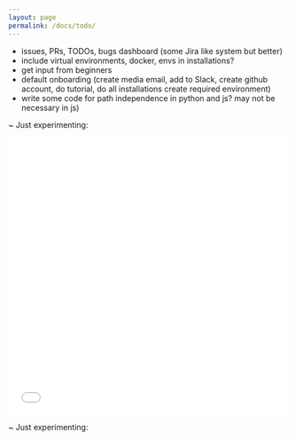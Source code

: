 ```yaml
---
layout: page
permalink: /docs/todo/
---
```


- issues, PRs, TODOs, bugs dashboard (some Jira like system but better) 
- include virtual environments, docker, envs in installations?
- get input from beginners
- default onboarding (create media email, add to Slack, create github account, do tutorial, do all installations  create required environment)
- write some code for path independence in python and js? may not be necessary in js)



~ Just experimenting:
<iframe title="Apple Chart" aria-label="Interactive line chart" id="datawrapper-chart-uSCVr" src="//datawrapper.dwcdn.net/uSCVr/1/" scrolling="no" frameborder="0" style="width: 500; min-width: 100% !important; border: none;" height="500"></iframe><script type="text/javascript">!function(){"use strict";window.addEventListener("message",function(a){if(void 0!==a.data["datawrapper-height"])for(var e in a.data["datawrapper-height"]){var t=document.getElementById("datawrapper-chart-"+e)||document.querySelector("iframe[src*='"+e+"']");t&&(t.style.height=a.data["datawrapper-height"][e]+"px")}})}();
</script>




~ Just experimenting:
<html>
  <head>
    <script> function mushrooms() {
        return 5;
    }
    </script>
    <!--Load the AJAX API-->
    <script type="text/javascript" src="https://www.gstatic.com/charts/loader.js"></script>
    <script type="text/javascript">
      // Load the Visualization API and the corechart package.
      google.charts.load('current', {'packages':['corechart']});
      // Set a callback to run when the Google Visualization API is loaded.
      google.charts.setOnLoadCallback(drawChart);
      // Callback that creates and populates a data table,
      // instantiates the pie chart, passes in the data and
      // draws it.
      function drawChart() {
        // Create the data table.
        var data = new google.visualization.DataTable();
        data.addColumn('string', 'Topping');
        data.addColumn('number', 'Slices');
        data.addRows([
          ['Mushrooms', mushrooms()],
          ['Onions', 1],
          ['Olives', 1],
          ['Zucchini', 1],
          ['Pepperoni', 2]
        ]);
        // Set chart options
        var options = {'title':'How Much Pizza I Ate Last Night',
                       'width':600,
                       'height':500};
        // Instantiate and draw our chart, passing in some options.
        var chart = new google.visualization.BarChart(document.getElementById('chart_div'));
        chart.draw(data, options);
      }
    </script>
  </head>

  <body>
    <!--Div that will hold the pie chart-->
    <div id="chart_div"></div>
  </body>
</html>